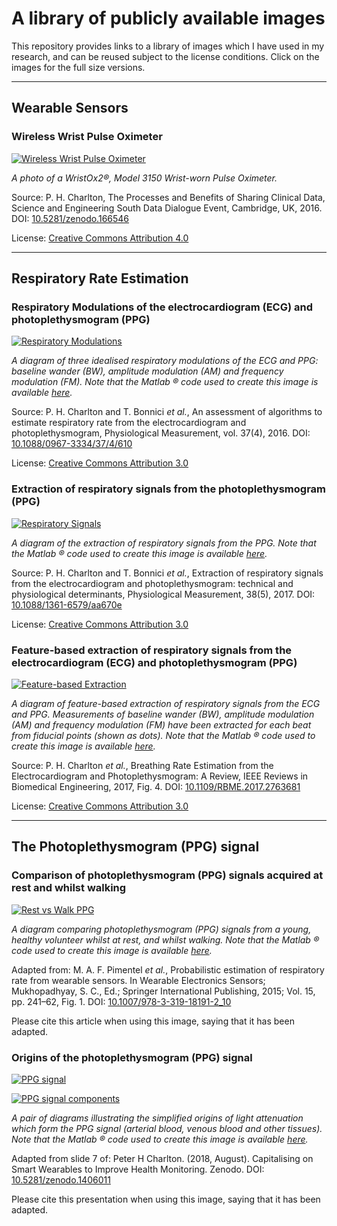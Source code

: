 # A library of publicly available images

This repository provides links to a library of images which I have used in my research, and can be reused subject to the license conditions. Click on the images for the full size versions.

---

## Wearable Sensors

### Wireless Wrist Pulse Oximeter

[![Wireless Wrist Pulse Oximeter](https://cloud.githubusercontent.com/assets/9865941/25527219/ab58ab18-2c0f-11e7-98fc-4f89a8469d64.jpg)](https://zenodo.org/record/569814/files/wrist_pulse_oximeter.jpg)

*A photo of a WristOx2®, Model 3150 Wrist-worn Pulse Oximeter.*

Source: P. H. Charlton, The Processes and Benefits of Sharing Clinical Data, Science and Engineering South Data Dialogue Event, Cambridge, UK, 2016. DOI: [10.5281/zenodo.166546](http://doi.org/10.5281/zenodo.166546)

License: [Creative Commons Attribution 4.0](https://creativecommons.org/licenses/by/4.0/)

---

## Respiratory Rate Estimation

### Respiratory Modulations of the electrocardiogram (ECG) and photoplethysmogram (PPG)

[![Respiratory Modulations](https://cloud.githubusercontent.com/assets/9865941/25529722/381c9770-2c1b-11e7-839d-56e1cbb70172.jpg)](https://cloud.githubusercontent.com/assets/9865941/25529763/67359322-2c1b-11e7-84ae-0621126326f5.png)

*A diagram of three idealised respiratory modulations of the ECG and PPG: baseline wander (BW), amplitude modulation (AM) and frequency modulation (FM). Note that the Matlab ® code used to create this image is available [here](https://raw.githubusercontent.com/peterhcharlton/RRest/master/RRest_v2.0/Publication_Specific_Scripts/make_respiratory_modulations_plot.m).*

Source: P. H. Charlton and T. Bonnici *et al.*, An assessment of algorithms to estimate respiratory rate from the electrocardiogram and photoplethysmogram, Physiological Measurement, vol. 37(4), 2016. DOI: [10.1088/0967-3334/37/4/610](http://doi.org/10.1088/0967-3334/37/4/610)

License: [Creative Commons Attribution 3.0](http://creativecommons.org/licenses/by/3.0/)

### Extraction of respiratory signals from the photoplethysmogram (PPG)

[![Respiratory Signals](https://cloud.githubusercontent.com/assets/9865941/25533690/617f4492-2c29-11e7-917a-27cfc91b1800.png)](https://cloud.githubusercontent.com/assets/9865941/25533690/617f4492-2c29-11e7-917a-27cfc91b1800.png)

*A diagram of the extraction of respiratory signals from the PPG. Note that the Matlab ® code used to create this image is available [here](https://raw.githubusercontent.com/peterhcharlton/RRest/master/RRest_v2.0/Publication_Specific_Scripts/make_feature_filter_respiratory_signals_plot.m).*

Source: P. H. Charlton and T. Bonnici *et al.*, Extraction of respiratory signals from the electrocardiogram and photoplethysmogram: technical and physiological determinants, Physiological Measurement, 38(5), 2017. DOI: [10.1088/1361-6579/aa670e](http://doi.org/10.1088/1361-6579/aa670e)

License: [Creative Commons Attribution 3.0](http://creativecommons.org/licenses/by/3.0/)

### Feature-based extraction of respiratory signals from the electrocardiogram (ECG) and photoplethysmogram (PPG)

[![Feature-based Extraction](https://user-images.githubusercontent.com/9865941/34480046-014f0c64-efa2-11e7-9f82-1ed2aef3eef3.png)](https://user-images.githubusercontent.com/9865941/34480046-014f0c64-efa2-11e7-9f82-1ed2aef3eef3.png)

*A diagram of feature-based extraction of respiratory signals from the ECG and PPG. Measurements of baseline
wander (BW), amplitude modulation (AM) and frequency modulation (FM) have been extracted for each beat from fiducial points (shown as dots). Note that the Matlab ® code used to create this image is available [here](https://raw.githubusercontent.com/peterhcharlton/RRest/master/RRest_v3.0/Publication_Specific_Scripts/feature_measurement_for_breathing_rate_estimation.m).*

Source: P. H. Charlton *et al.*, Breathing Rate Estimation from the Electrocardiogram and Photoplethysmogram: A Review, IEEE Reviews in Biomedical Engineering, 2017, Fig. 4. DOI: [10.1109/RBME.2017.2763681](http://doi.org/10.1109/RBME.2017.2763681)

License: [Creative Commons Attribution 3.0](http://creativecommons.org/licenses/by/3.0/)

---

## The Photoplethysmogram (PPG) signal

### Comparison of photoplethysmogram (PPG) signals acquired at rest and whilst walking

[![Rest vs Walk PPG](https://user-images.githubusercontent.com/9865941/48299194-c46b7d80-e4c1-11e8-8b95-d49abe580f07.png)](https://user-images.githubusercontent.com/9865941/48299194-c46b7d80-e4c1-11e8-8b95-d49abe580f07.png)

*A diagram comparing photoplethysmogram (PPG) signals from a young, healthy volunteer whilst at rest, and whilst walking. Note that the Matlab ® code used to create this image is available [here](https://raw.githubusercontent.com/peterhcharlton/RRest/master/RRest_v3.0/Publication_Specific_Scripts/make_rest_vs_walk_ppg_plot.m).*

Adapted from: M. A. F. Pimentel *et al.*, Probabilistic estimation of respiratory rate from wearable sensors. In Wearable Electronics Sensors; Mukhopadhyay, S. C., Ed.; Springer International Publishing, 2015; Vol. 15, pp. 241–62, Fig. 1. DOI: [10.1007/978-3-319-18191-2_10](http://doi.org/10.1007/978-3-319-18191-2_10)

Please cite this article when using this image, saying that it has been adapted.

### Origins of the photoplethysmogram (PPG) signal

[![PPG signal](https://user-images.githubusercontent.com/9865941/52956852-3ccac000-3388-11e9-9bf0-5a3eff693367.png)](https://user-images.githubusercontent.com/9865941/52956852-3ccac000-3388-11e9-9bf0-5a3eff693367.png)

[![PPG signal components](https://user-images.githubusercontent.com/9865941/52956857-405e4700-3388-11e9-94d9-66daaae994ae.png)](https://user-images.githubusercontent.com/9865941/52956857-405e4700-3388-11e9-94d9-66daaae994ae.png)

*A pair of diagrams illustrating the simplified origins of light attenuation which form the PPG signal (arterial blood, venous blood and other tissues). Note that the Matlab ® code used to create this image is available [here](https://raw.githubusercontent.com/peterhcharlton/pwdb/master/pwdb_v1.0/publication_specific_scripts/ppg_components_plot.m).*

Adapted from slide 7 of: Peter H Charlton. (2018, August). Capitalising on Smart Wearables to Improve Health Monitoring. Zenodo. DOI: [10.5281/zenodo.1406011](http://doi.org/10.5281/zenodo.1406011)

Please cite this presentation when using this image, saying that it has been adapted.
